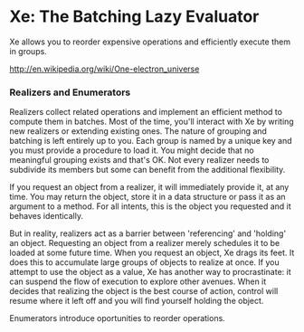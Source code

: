 Xe: The Batching Lazy Evaluator
==

Xe allows you to reorder expensive operations and efficiently execute them in groups.

http://en.wikipedia.org/wiki/One-electron_universe

### Realizers and Enumerators

Realizers collect related operations and implement an efficient method to compute them in batches.
Most of the time, you'll interact with Xe by writing new realizers or extending existing ones.
The nature of grouping and batching is left entirely up to you.
Each group is named by a unique key and you must provide a procedure to load it.
You might decide that no meaningful grouping exists and that's OK.
Not every realizer needs to subdivide its members but some can benefit from the additional flexibility.

If you request an object from a realizer, it will immediately provide it, at any time.
You may return the object, store it in a data structure or pass it as an argument to a method.
For all intents, this is the object you requested and it behaves identically.

But in reality, realizers act as a barrier between 'referencing' and 'holding' an object.
Requesting an object from a realizer merely schedules it to be loaded at some future time.
When you request an object, Xe drags its feet.
It does this to accumulate large groups of objects to realize at once.
If you attempt to use the object as a value, Xe has another way to procrastinate:
it can suspend the flow of execution to explore other avenues.
When it decides that realizing the object is the best course of action,
control will resume where it left off and you will find yourself holding the object.

Enumerators introduce oportunities to reorder operations.



